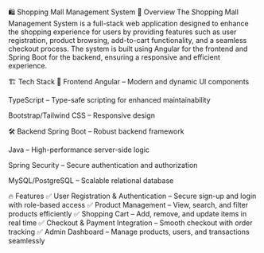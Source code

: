 🛍️ Shopping Mall Management System
🚀 Overview
The Shopping Mall Management System is a full-stack web application designed to enhance the shopping experience for users by providing features such as user registration, product browsing, add-to-cart functionality, and a seamless checkout process. The system is built using Angular for the frontend and Spring Boot for the backend, ensuring a responsive and efficient experience.

🏗️ Tech Stack
🎨 Frontend
Angular – Modern and dynamic UI components

TypeScript – Type-safe scripting for enhanced maintainability

Bootstrap/Tailwind CSS – Responsive design

🛠️ Backend
Spring Boot – Robust backend framework

Java – High-performance server-side logic

Spring Security – Secure authentication and authorization

MySQL/PostgreSQL – Scalable relational database

🔥 Features
✅ User Registration & Authentication – Secure sign-up and login with role-based access
✅ Product Management – View, search, and filter products efficiently
✅ Shopping Cart – Add, remove, and update items in real time
✅ Checkout & Payment Integration – Smooth checkout with order tracking
✅ Admin Dashboard – Manage products, users, and transactions seamlessly
